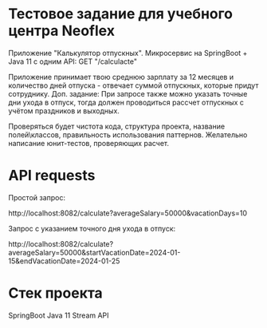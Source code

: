 # Тестовое задание для учебного центра Neoflex

Приложение "Калькулятор отпускных".
Микросервис на SpringBoot + Java 11 c одним API:
GET "/calculacte"

Приложение принимает твою среднюю зарплату за 12 месяцев и количество дней отпуска - отвечает суммой отпускных, которые придут сотруднику.
Доп. задание: При запросе также можно указать точные дни ухода в отпуск, тогда должен проводиться рассчет отпускных с учётом праздников и выходных.

Проверяться будет чистота кода, структура проекта, название полей\классов, правильность использования паттернов. Желательно написание юнит-тестов, проверяющих расчет.

# API requests

Простой запрос:

http://localhost:8082/calculate?averageSalary=50000&vacationDays=10

Запрос с указанием точного дня ухода в отпуск:

http://localhost:8082/calculate?averageSalary=50000&startVacationDate=2024-01-15&endVacationDate=2024-01-25

# Стек проекта

SpringBoot
Java 11
Stream API
